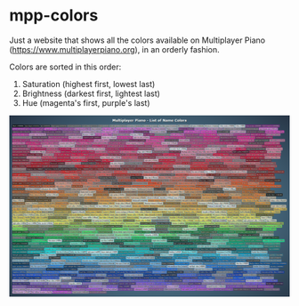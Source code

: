 # mpp-colors
Just a website that shows all the colors available on Multiplayer Piano (https://www.multiplayerpiano.org), in an orderly fashion.

Colors are sorted in this order:
1. Saturation (highest first, lowest last)
2. Brightness (darkest first, lightest last)
3. Hue (magenta's first, purple's last)

![Preview](https://github.com/Multiplayer-Piano/mpp-colors/blob/main/img/readme/preview.png)
